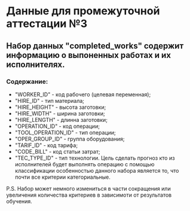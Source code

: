 # Данные для промежуточной аттестации №3
## Набор данных "completed_works" содержит информацию о выпоненных работах и их исполнителях.
### Содержание:
- "WORKER_ID" - код рабочего (целевая переменная);
- "HIRE_ID" - тип материала;
- "HIRE_HEIGHT" - высота заготовки;
- "HIRE_WIDTH" - ширина заготовки;
- "HIRE_LENGTH" - длинна заготовки;
- "OPERATION_ID" - код операции;
- "TOOL_OPERATION_ID" - тип операции;
- "OPER_GROUP_ID" - группа оборудования;
- "TARIF_ID" - код тарифа;
- "CODE_BILL" - код статьи затрат;
- "TEC_TYPE_ID" - тип технологии.
Цель сделать прогноз кто из исполнителей будет выполнять операцию с помощью классификации
особенностью данного набора является то, что почти все критерии категориальные.

P.S. Набор может немного измениться в части сокращения или увеличения количества критериев
в зависимоти от результатов обучения.
